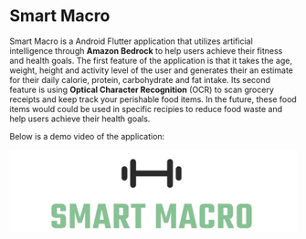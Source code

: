 # Smart Macro

Smart Macro is a Android Flutter application that utilizes artificial intelligence through **Amazon Bedrock** to help users achieve their fitness and health goals. The first feature of the application is that it takes the age, weight, height and activity level of the user and generates their an estimate for their daily calorie, protein, carbohydrate and fat intake. Its second feature is using **Optical Character Recognition** (OCR) to scan grocery receipts and keep track your perishable food items. In the future, these food items would could be used in specific recipies to reduce food waste and help users achieve their health goals.

Below is a demo video of the application:

[![Watch the video](https://raw.githubusercontent.com/nelsonli2323/Smart-Macro/main/Demo-videos/smart.png)](https://raw.githubusercontent.com/nelsonli2323/Smart-Macro/main/Demo-videos/profile_and_ocr.mp4)
